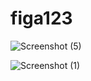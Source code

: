 # figa123

![Screenshot (5)](https://github.com/Varshan2003/figa123/assets/114146556/8d35cc94-0c3a-4786-8620-19939f8a20ba)

![Screenshot (1)](https://github.com/Varshan2003/figa123/assets/114146556/f7354fc9-c28b-435a-a2c6-f7550d90f446)


